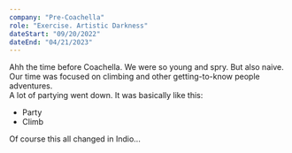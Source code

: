 ```yaml
---
company: "Pre-Coachella"
role: "Exercise. Artistic Darkness"
dateStart: "09/20/2022"
dateEnd: "04/21/2023"
---
```


Ahh the time before Coachella. We were so young and spry. But also naive.  
Our time was focused on climbing and other getting-to-know people adventures.  
A lot of partying went down. It was basically like this:

- Party
- Climb

Of course this all changed in Indio...
